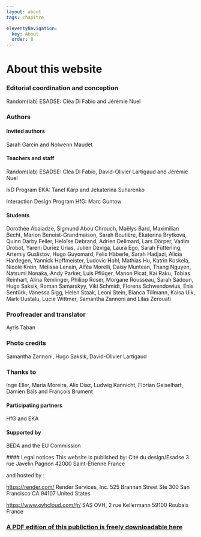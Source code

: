 ```yaml
---
layout: about
tags: chapitre

eleventyNavigation:
  key: About
  order: 8
---
```


# About this website

### Editorial coordination and conception
Random(lab) ESADSE: Cléa Di Fabio and Jérémie Nuel 

### Authors

#### Invited authors
Sarah Garcin and Nolwenn Maudet

#### Teachers and staff
Random(lab) ESADSE: Cléa Di Fabio, David-Olivier Lartigaud and Jérémie Nuel

IxD Program EKA: Tanel Kärp and Jekaterina Suharenko

Interaction Design Program HfG: Marc Guntow

#### Students
Dorothée Abaiadze, Sigmund Abou Chrouch, Maëlys Bard, Maximilian Becht, Marion Benoist-Grandmaison, Sarah Boutière, Ekaterina Brytkova, Quinn Darby Feller, Heloïse Debrand, Adrien Delimard, Lars Dörper, Vadim Drobot, Yareni Duriez Urias, Julien Dzviga, Laura Ego, Sarah Fütterling, Artemiy Guslistov, Hugo Guyomard, Felix Häberle, Sarah Hadjazi, Alicia Hardegen, Yannick Hoffmeister, Ludovic Hohl, Mathias Hu, Katrin Koskela, Nicole Krein, Mélissa Lenain, Alféa Morelli, Daisy Muntean, Thang Nguyen, Natsumi Nonaka, Andy Parker, Luis Pflüger, Manon Picat, Kai Raku, Tobias Reinhart, Alina Remlinger, Philipp Roser, Morgane Rousseau, Sarah Sadoun, Hugo Saksik, Roman Samarskyy, Viki Schmidt, Florens Schwendowius, Enis Sentürk, Vanessa Sigg, Helen Staak, Leoni Stein, Bianca Tillmann, Kaisa Uik, Mark Uustalu, Lucie Wittmer, Samantha Zannoni and Lilas Zerouati

### Proofreader and translator
Ayris Taban

### Photo credits
Samantha Zannoni, Hugo Saksik, David-Olivier Lartigaud

### Thanks to
Inge Eller, Maria Moreira, Alix Diaz, Ludwig Kannicht, Florian Geiselhart, Damien Baïs and François Brument

#### Participating partners
HfG and EKA

#### Supported by
BEDA and the EU Commission

#### Legal notices
This website is published by:
Cité du design/Esadse
3 rue Javelin Pagnon
42000 Saint-Étienne
France

and hosted by :

https://render.com/
Render Services, Inc.
525 Brannan Street Ste 300 San Francisco CA 94107
United States

https://www.ovhcloud.com/fr/
SAS OVH, 2 rue Kellermann
59100 Roubaix
France

### [A PDF edition of this publiction is freely downloadable here](/pdf/dtcc.pdf)




